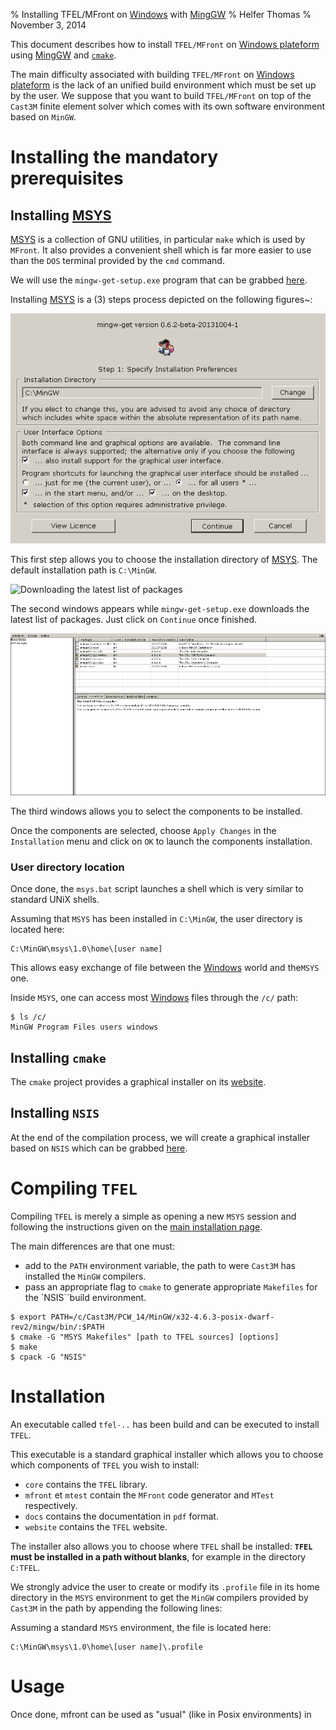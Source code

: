% Installing TFEL/MFront on [Windows](http://windows.microsoft.com) with [MingGW](http://www.mingw.org/)
% Helfer Thomas
% November 3, 2014

This document describes how to install `TFEL/MFront` on
[Windows plateform](http://windows.microsoft.com) using
[MingGW](http://www.mingw.org/) and [`cmake`](http://www.cmake.org/).

The main difficulty associated with building `TFEL/MFront` on
[Windows plateform](http://windows.microsoft.com) is the lack of an
unified build environment which must be set up by the user. We suppose
that you want to build `TFEL/MFront` on top of the `Cast3M` finite
element solver which comes with its own software environment based on
`MinGW`.

# Installing the mandatory prerequisites

## Installing [MSYS](http://www.mingw.org/wiki/MSYS)

[MSYS](http://www.mingw.org/wiki/MSYS) is a collection of GNU
utilities, in particular `make` which is used by `MFront`. It also
provides a convenient shell which is far more easier to use than the
`DOS` terminal provided by the `cmd` command.

We will use the `mingw-get-setup.exe` program that can be grabbed
[here](http://sourceforge.net/projects/mingw/files/Installer).

Installing [MSYS](http://www.mingw.org/wiki/MSYS) is a \(3\) steps
process depicted on the following figures~:

![Splash Screen (Click on `Continue`)](img/mingw-get1.png
	"Splash Screen (Click on `Continue`)")

This first step allows you to choose the installation directory of
[MSYS](http://www.mingw.org/wiki/MSYS). The default installation path
is `C:\MinGW`.

![Downloading the latest list of packages](img/mingw-get2.png
 "Downloading the latest list of packages (Click on `Continue` once
 finished)")

The second windows appears while `mingw-get-setup.exe` downloads the
latest list of packages. Just click on `Continue` once finished.

![Selecting the components to be installed (Select `msys-base`)](img/mingw-get3.png
 "Selecting the components to be installed")

The third windows allows you to select the components to be
installed.

Once the components are selected, choose `Apply Changes` in the
`Installation` menu and click on `OK` to launch the components
installation.

### User directory location

Once done, the `msys.bat` script launches a shell which is very
similar to standard UNiX shells.

Assuming that `MSYS` has been installed in `C:\MinGW`, the user
directory is located here:

~~~~ {#home}
C:\MinGW\msys\1.0\home\[user name]
~~~~~~~~~~~~~~~~~~~~~~

This allows easy exchange of file between the
[Windows](http://windows.microsoft.com) world and the`MSYS` one.

Inside `MSYS`, one can access most
[Windows](http://windows.microsoft.com) files through the `/c/` path:

~~~~ {#c}
$ ls /c/
MinGW Program Files users windows
~~~~~~~~~~~~~~~~~~~~~~

## Installing `cmake`

The `cmake` project provides a graphical installer on its
[website](http://www.cmake.org).

## Installing `NSIS`

At the end of the compilation process, we will create a graphical
installer based on `NSIS` which can be grabbed
[here](http://nsis.sourceforge.net/).

# Compiling `TFEL`

Compiling `TFEL` is merely a simple as opening a new `MSYS` session
and following the instructions given on the
[main installation page](install.html).

The main differences are that one must:

- add to the `PATH` environment variable, the path to were `Cast3M`
  has installed the `MinGW` compilers.
- pass an appropriate flag to `cmake` to generate appropriate
  `Makefiles` for the `NSIS``build environment.

~~~~ {#compiling}
$ export PATH=/c/Cast3M/PCW_14/MinGW/x32-4.6.3-posix-dwarf-rev2/mingw/bin/:$PATH
$ cmake -G "MSYS Makefiles" [path to TFEL sources] [options]
$ make
$ cpack -G "NSIS"
~~~~~~~~~~~~~~~~~~~~~~

# Installation

An executable called `tfel-..` has been build and can be
executed to install `TFEL`.

This executable is a standard graphical installer which allows you to
choose which components of `TFEL` you wish to install:

- `core` contains the `TFEL` library.
- `mfront` et `mtest` contain the `MFront` code generator and `MTest`
  respectively.
- `docs` contains the documentation in `pdf` format.
- `website` contains the `TFEL` website.

The installer also allows you to choose where `TFEL` shall be
installed: **`TFEL` must be installed in a path without blanks**, for
example in the directory `C:TFEL`.

We strongly advice the user to create or modify its `.profile` file in
its home directory in the `MSYS` environment to get the `MinGW`
compilers provided by `Cast3M` in the path by appending the following lines:



Assuming a standard `MSYS` environment, the file is located here:

~~~~ {#home}
C:\MinGW\msys\1.0\home\[user name]\.profile
~~~~~~~~~~~~~~~~~~~~~~



# Usage

Once done, mfront can be used as "usual" (like in Posix environments)
in 
